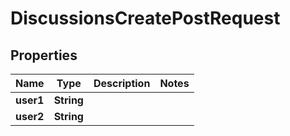 

# DiscussionsCreatePostRequest


## Properties

| Name | Type | Description | Notes |
|------------ | ------------- | ------------- | -------------|
|**user1** | **String** |  |  |
|**user2** | **String** |  |  |



